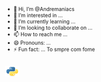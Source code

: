 - 👋 Hi, I’m @Andremaniacs
- 👀 I’m interested in ...
- 🌱 I’m currently learning ...
- 💞️ I’m looking to collaborate on ...
- 📫 How to reach me ...
- 😄 Pronouns: ...
- ⚡ Fun fact: ... To smpre com fome

<!---
Andremaniacs/Andremaniacs is a ✨ special ✨ repository because its `README.md` (this file) appears on your GitHub profile.
You can click the Preview link to take a look at your changes.
--->


<div style="display: inline_block"><br>
   <img align="center" alt="Márcio-Python" height="30" width="40" src="https://raw.githubusercontent.com/devicons/devicon/master/icons/python/python-original.svg">
  
</div>
